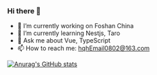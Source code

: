 ### Hi there 👋

- 🔭 I’m currently working on Foshan China
- 🌱 I’m currently learning Nestjs, Taro
- 💬 Ask me about Vue, TypeScript
- 📫 How to reach me: hqhEmail0802@163.com

[![Anurag's GitHub stats](https://github-readme-stats.vercel.app/api?username=JohnsonHuang4396)](https://github.com/anuraghazra/github-readme-stats)
